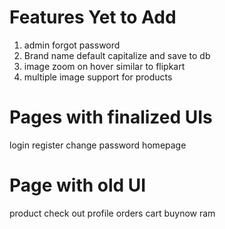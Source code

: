 # Features Yet to Add
1. admin forgot password
2. Brand name default capitalize and save to db
3. image zoom on hover similar to flipkart
4. multiple image support for products


# Pages with finalized UIs
login
register
change password
homepage


# Page with old UI
product
check out
profile
orders
cart
buynow
ram
